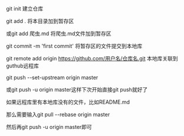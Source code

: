 

git init 建立仓库

git add . 将本目录加到暂存区

或git add 爬虫.md 将爬虫.md文件加到暂存区

git commit -m 'first commit' 将暂存区的文件提交到本地库

git remote add origin https://github.com/用户名/仓库名.git 本地库关联到guthub远程库

git push --set-upstream origin master

或git push -u origin master这样下次开始直接git push就好了

如果远程库里有本地库没有的文件，比如README.md

那么需要输入git pull --rebase origin master

然后再git push -u origin master即可